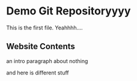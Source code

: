 # Demo Git Repositoryyyy

This is the first file. Yeahhhh....

## Website Contents

an intro paragraph about nothing

and here is different stuff

